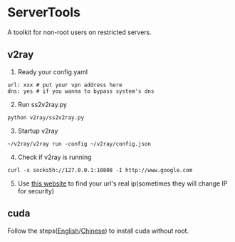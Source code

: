 # ServerTools
A toolkit for non-root users on restricted servers.

## v2ray
1. Ready your config.yaml
```
url: xxx # put your vpn address here
dns: yes # if you wanna to bypass system's dns
```
2. Run ss2v2ray.py
```
python v2ray/ss2v2ray.py
```
3. Startup v2ray
```
~/v2ray/v2ray run -config ~/v2ray/config.json
```
4. Check if v2ray is running
```
curl -x socks5h://127.0.0.1:10808 -I http://www.google.com
```
5. Use [this website](https://ip.chinaz.com/) to find your url's real ip(sometimes they will change IP for security)

## cuda
Follow the steps([English](https://stackoverflow.com/questions/39379792/install-cuda-without-root)/[Chinese](https://zhuanlan.zhihu.com/p/198161777)) to install cuda without root.